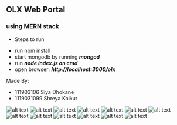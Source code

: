 ## OLX Web Portal
### using MERN stack

- Steps to run
* run npm install
* start mongodb by running ***mongod***
* run ***node index.js on cmd***
* open browser: ***http://localhost:3000/olx***

Made By:
- 111903106 Siya Dhokane
- 1119031099 Shreya Kolkur

![alt text](./screenshots/register.png)
![alt text](./screenshots/login.png)
![alt text](./screenshots/ilogin.png)
![alt text](./screenshots/home.png)
![alt text](./screenshots/navbar.png)
![alt text](./screenshots/category.png)
![alt text](./screenshots/details.png)
![alt text](./screenshots/profile1.png)
![alt text](./screenshots/profile2.png)
![alt text](./screenshots/profile3.png)
![alt text](./screenshots/cart.png)
![alt text](./screenshots/checkout1.png)
![alt text](./screenshots/checkout2.png)
